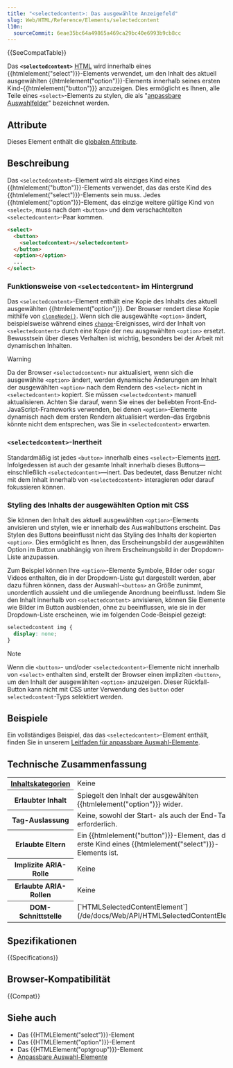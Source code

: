 ```yaml
---
title: "<selectedcontent>: Das ausgewählte Anzeigefeld"
slug: Web/HTML/Reference/Elements/selectedcontent
l10n:
  sourceCommit: 6eae35bc64a49865a469ca29bc40e6993b9cb8cc
---
```


{{SeeCompatTable}}

Das **`<selectedcontent>`** [HTML](/de/docs/Web/HTML) wird innerhalb eines {{htmlelement("select")}}-Elements verwendet, um den Inhalt des aktuell ausgewählten {{htmlelement("option")}}-Elements innerhalb seines ersten Kind-{{htmlelement("button")}} anzuzeigen. Dies ermöglicht es Ihnen, alle Teile eines `<select>`-Elements zu stylen, die als "[anpassbare Auswahlfelder](/de/docs/Learn_web_development/Extensions/Forms/Customizable_select)" bezeichnet werden.

## Attribute

Dieses Element enthält die [globalen Attribute](/de/docs/Web/HTML/Reference/Global_attributes).

## Beschreibung

Das `<selectedcontent>`-Element wird als einziges Kind eines {{htmlelement("button")}}-Elements verwendet, das das erste Kind des {{htmlelement("select")}}-Elements sein muss. Jedes {{htmlelement("option")}}-Element, das einzige weitere gültige Kind von `<select>`, muss nach dem `<button>` und dem verschachtelten `<selectedcontent>`-Paar kommen.

```html
<select>
  <button>
    <selectedcontent></selectedcontent>
  </button>
  <option></option>
  ...
</select>
```

### Funktionsweise von `<selectedcontent>` im Hintergrund

Das `<selectedcontent>`-Element enthält eine Kopie des Inhalts des aktuell ausgewählten {{htmlelement("option")}}. Der Browser rendert diese Kopie mithilfe von [`cloneNode()`](/de/docs/Web/API/Node/cloneNode). Wenn sich die ausgewählte `<option>` ändert, beispielsweise während eines [`change`](/de/docs/Web/API/HTMLElement/change_event)-Ereignisses, wird der Inhalt von `<selectedcontent>` durch eine Kopie der neu ausgewählten `<option>` ersetzt. Bewusstsein über dieses Verhalten ist wichtig, besonders bei der Arbeit mit dynamischen Inhalten.

> [!WARNING]
> Da der Browser `<selectedcontent>` nur aktualisiert, wenn sich die ausgewählte `<option>` ändert, werden dynamische Änderungen am Inhalt der ausgewählten `<option>` nach dem Rendern des `<select>` nicht in `<selectedcontent>` kopiert. Sie müssen `<selectedcontent>` manuell aktualisieren. Achten Sie darauf, wenn Sie eines der beliebten Front-End-JavaScript-Frameworks verwenden, bei denen `<option>`-Elemente dynamisch nach dem ersten Rendern aktualisiert werden–das Ergebnis könnte nicht dem entsprechen, was Sie in `<selectedcontent>` erwarten.

### `<selectedcontent>`-Inertheit

Standardmäßig ist jedes `<button>` innerhalb eines `<select>`-Elements [inert](/de/docs/Web/HTML/Reference/Global_attributes/inert). Infolgedessen ist auch der gesamte Inhalt innerhalb dieses Buttons—einschließlich `<selectedcontent>`—inert.
Das bedeutet, dass Benutzer nicht mit dem Inhalt innerhalb von `<selectedcontent>` interagieren oder darauf fokussieren können.

### Styling des Inhalts der ausgewählten Option mit CSS

Sie können den Inhalt des aktuell ausgewählten `<option>`-Elements anvisieren und stylen, wie er innerhalb des Auswahlbuttons erscheint. Das Stylen des Buttons beeinflusst nicht das Styling des Inhalts der kopierten `<option>`. Dies ermöglicht es Ihnen, das Erscheinungsbild der ausgewählten Option im Button unabhängig von ihrem Erscheinungsbild in der Dropdown-Liste anzupassen.

Zum Beispiel können Ihre `<option>`-Elemente Symbole, Bilder oder sogar Videos enthalten, die in der Dropdown-Liste gut dargestellt werden, aber dazu führen können, dass der Auswahl-`<button>` an Größe zunimmt, unordentlich aussieht und die umliegende Anordnung beeinflusst. Indem Sie den Inhalt innerhalb von `<selectedcontent>` anvisieren, können Sie Elemente wie Bilder im Button ausblenden, ohne zu beeinflussen, wie sie in der Dropdown-Liste erscheinen, wie im folgenden Code-Beispiel gezeigt:

```css
selectedcontent img {
  display: none;
}
```

> [!NOTE]
> Wenn die `<button>`- und/oder `<selectedcontent>`-Elemente nicht innerhalb von `<select>` enthalten sind, erstellt der Browser einen impliziten `<button>`, um den Inhalt der ausgewählten `<option>` anzuzeigen. Dieser Rückfall-Button kann nicht mit CSS unter Verwendung des `button` oder `selectedcontent`-Typs selektiert werden.

## Beispiele

Ein vollständiges Beispiel, das das `<selectedcontent>`-Element enthält, finden Sie in unserem [Leitfaden für anpassbare Auswahl-Elemente](/de/docs/Learn_web_development/Extensions/Forms/Customizable_select).

## Technische Zusammenfassung

<table class="properties">
  <tbody>
    <tr>
      <th scope="row">
        <a href="/de/docs/Web/HTML/Guides/Content_categories"
          >Inhaltskategorien</a
        >
      </th>
      <td>
        Keine
      </td>
    </tr>
    <tr>
      <th scope="row">Erlaubter Inhalt</th>
      <td>
        Spiegelt den Inhalt der ausgewählten {{htmlelement("option")}} wider.
      </td>
    </tr>
    <tr>
      <th scope="row">Tag-Auslassung</th>
      <td>Keine, sowohl der Start- als auch der End-Tag sind erforderlich.</td>
    </tr>
    <tr>
      <th scope="row">Erlaubte Eltern</th>
      <td>
        Ein {{htmlelement("button")}}-Element, das das erste Kind eines {{htmlelement("select")}}-Elements ist.
      </td>
    </tr>
    <tr>
      <th scope="row">Implizite ARIA-Rolle</th>
      <td>
        Keine
      </td>
    </tr>
    <tr>
      <th scope="row">Erlaubte ARIA-Rollen</th>
      <td>
        Keine
      </td>
    </tr>
    <tr>
      <th scope="row">DOM-Schnittstelle</th>
      <td>[`HTMLSelectedContentElement`](/de/docs/Web/API/HTMLSelectedContentElement)</td>
    </tr>
  </tbody>
</table>

## Spezifikationen

{{Specifications}}

## Browser-Kompatibilität

{{Compat}}

## Siehe auch

- Das {{HTMLElement("select")}}-Element
- Das {{HTMLElement("option")}}-Element
- Das {{HTMLElement("optgroup")}}-Element
- [Anpassbare Auswahl-Elemente](/de/docs/Learn_web_development/Extensions/Forms/Customizable_select)
